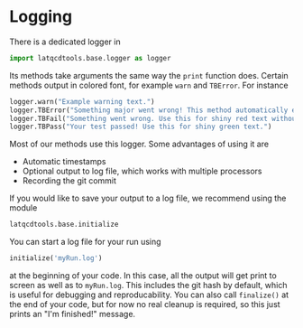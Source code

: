 # Logging


There is a dedicated logger in
```Python
import latqcdtools.base.logger as logger
```
Its methods take arguments the same way the `print` function does. Certain methods output in colored font, for 
example `warn` and `TBError`. For instance
```Python
logger.warn("Example warning text.")
logger.TBError("Something major went wrong! This method automatically exits.")
logger.TBFail("Something went wrong. Use this for shiny red text without exiting.")
logger.TBPass("Your test passed! Use this for shiny green text.")
```

Most of our methods use this logger. Some advantages of using it are
- Automatic timestamps
- Optional output to log file, which works with multiple processors
- Recording the git commit

If you would like to save your output to a log file, we recommend using the module
```Python
latqcdtools.base.initialize
```
You can start a log file for your run using
```Python
initialize('myRun.log')
```
at the beginning of your code.
In this case, all the output will get print to screen as well as to `myRun.log`.
This includes the git hash by default, which is useful for debugging and reproducability.
You can also call `finalize()` at the end of your code, but for now no real cleanup is required,
so this just prints an "I'm finished!" message.

